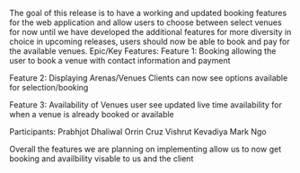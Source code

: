 The goal of this release is to have a working and updated booking features for the web application and allow users to choose between select venues for now until we have developed the additional features for more diversity in choice in upcoming releases, users should now be able to book and pay for the available venues.
Epic/Key Features:
Feature 1: Booking
allowing the user to book a venue with contact information and payment

Feature 2: Displaying Arenas/Venues
Clients can now see options available for selection/booking

Feature 3: Availability of Venues
user see updated live time availability for when a venue is already booked or available

Participants:
Prabhjot Dhaliwal
Orrin Cruz
Vishrut Kevadiya
Mark Ngo

Overall the features we are planning on implementing allow us to now get booking and availbility visable to us and the client
